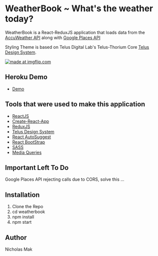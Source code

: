 # WeatherBook ~ What's the weather today?

WeatherBook is a React-ReduxJS application that loads data from the [AccuWeather API](https://developer.accuweather.com/) along with [Google Places API](https://developers.google.com/places/) 

Styling Theme is based on Telus Digital Lab's Telus-Thorium Core [Telus Design System](http://tds.telus.digital).

<a href="https://imgflip.com/gif/1s3ru7"><img src="https://i.imgflip.com/1s3ru7.gif" title="made at imgflip.com"/></a>

## Heroku Demo

* [Demo](https://weatherbooks.herokuapp.com/)

## Tools that were used to make this application

* [ReactJS](https://facebook.github.io/react/)
* [Create-React-App](https://github.com/facebookincubator/create-react-app)
* [ReduxJS](http://redux.js.org/)
* [Telus Design System](http://tds.telus.digital/)
* [React AutoSuggest](https://github.com/moroshko/react-autosuggest)
* [React BootStrap](https://react-bootstrap.github.io/)
* [SASS](http://sass-lang.com/)
* [Media Queries](https://developer.mozilla.org/en-US/docs/Web/CSS/Media_Queries/Using_media_queries)

## Important Left To Do
Google Places API rejecting calls due to CORS, solve this ...

## Installation

1. Clone the Repo
2. cd weatherbook
3. npm install
4. npm start

## Author

Nicholas Mak 

